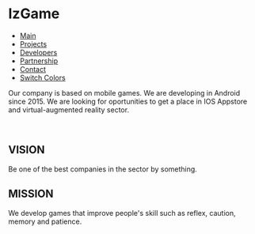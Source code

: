 <html>
<head>
  <title>IzGame</title>
  <meta charset="utf-8">
  <meta name="viewport" content="width=device-width, initial-scale=1">
  <link rel="stylesheet" href="bootstrap-3.3.7-dist\css\bootstrap.min.css">
  <link rel="stylesheet" href="bootstrap-3.3.7-dist\css\mystyle.css">
  <script src="https://ajax.googleapis.com/ajax/libs/jquery/3.2.0/jquery.min.js"></script>
  <script src="https://maxcdn.bootstrapcdn.com/bootstrap/3.3.7/js/bootstrap.min.js"></script>
</head>
<body onload="func()">

<div class="container-fluid">
<div class="well">
  <h1>IzGame</h1>
</div>

<nav class="navbar navbar-inverse">
  <ul class="nav navbar-nav">
    <li class="active"><a class="list-group-item" href="README.md">Main</a></li>
    <li><a class="list-group-item" href="projects.html">Projects</a></li>
    <li><a class="list-group-item" href="developers.html">Developers</a></li>
    <li><a class="list-group-item" href="partnership.html">Partnership</a></li>
    <li><a class="list-group-item" href="contact.html">Contact</a></li>
    <li><a class="list-group-item" id="afterclick" href="#" onclick="myfunction()">Switch Colors</a></li>
  </ul>
</nav>

<div class="jumbotron">
  <p>
  Our company is based on mobile games. We are developing in Android since 2015. We are looking for oportunities to get a place in IOS Appstore and virtual-augmented reality sector.
  </p>
  <br>
  <h2>
    VISION
  </h2>
   <p>
  Be one of the best companies in the sector by something.
  </p>
    <h2>
    MISSION
  </h2>
   <p>
  We develop games that improve people's skill such as reflex, caution, memory and patience.
  </p>
</div>

</div>

<script>
function myfunction() {
document.body.classList.toggle('nightmode');
localStorage.setItem("mode", document.body.className);
}
function func() {
var x = localStorage.getItem("mode");
if (x == 'nightmode') {
document.body.className = 'nightmode';
}
}
</script>

</body>
</html>
